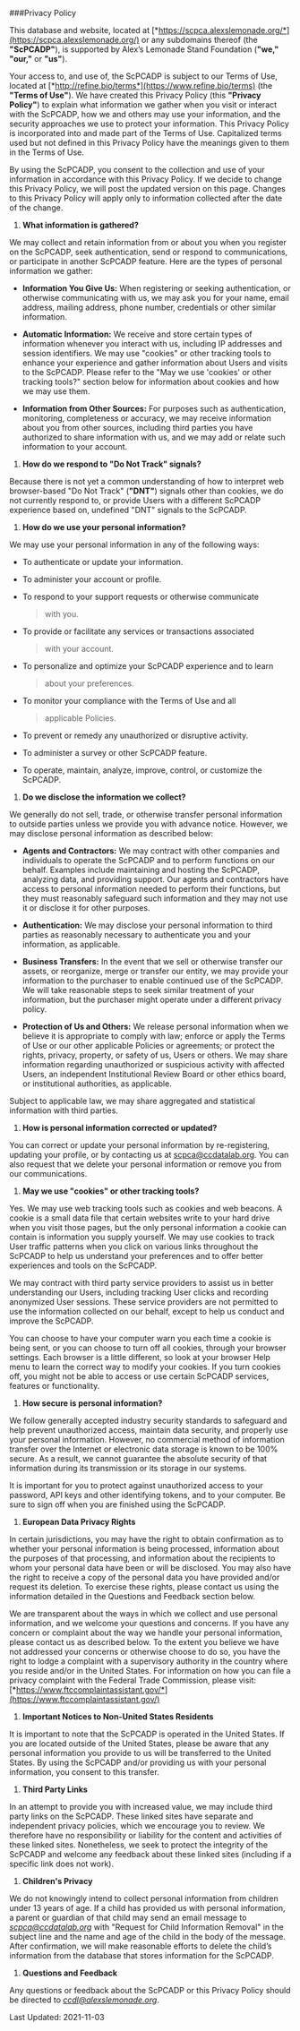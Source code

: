 ###Privacy Policy

This database and website, located at
[*https://scpca.alexslemonade.org/*](https://scpca.alexslemonade.org/)
or any subdomains thereof (the **"ScPCADP"**), is supported by Alex’s
Lemonade Stand Foundation (**"we,"** **"our,"** or **"us"**).

Your access to, and use of, the ScPCADP is subject to our Terms of Use,
located at [*http://refine.bio/terms*](https://www.refine.bio/terms)
(the **"Terms of Use"**). We have created this Privacy Policy (this
**"Privacy Policy"**) to explain what information we gather when you
visit or interact with the ScPCADP, how we and others may use your
information, and the security approaches we use to protect your
information. This Privacy Policy is incorporated into and made part of
the Terms of Use. Capitalized terms used but not defined in this Privacy
Policy have the meanings given to them in the Terms of Use.

By using the ScPCADP, you consent to the collection and use of your
information in accordance with this Privacy Policy. If we decide to
change this Privacy Policy, we will post the updated version on this
page. Changes to this Privacy Policy will apply only to information
collected after the date of the change.

1.  **What information is gathered?**

  We may collect and retain information from or about you when you
  register on the ScPCADP, seek authentication, send or respond to
  communications, or participate in another ScPCADP feature. Here are the
  types of personal information we gather:

  -   **Information You Give Us:** When registering or seeking
      authentication, or otherwise communicating with us, we may ask
      you for your name, email address, mailing address, phone
      number, credentials or other similar information.

  -   **Automatic Information:** We receive and store certain types of
      information whenever you interact with us, including IP
      addresses and session identifiers. We may use "cookies" or
      other tracking tools to enhance your experience and gather
      information about Users and visits to the ScPCADP. Please
      refer to the "May we use 'cookies' or other tracking tools?"
      section below for information about cookies and how we may use
      them.

  -   **Information from Other Sources:** For purposes such as
      authentication, monitoring, completeness or accuracy, we may
      receive information about you from other sources, including
      third parties you have authorized to share information with
      us, and we may add or relate such information to your
      account.

1.  **How do we respond to "Do Not Track" signals?**

  Because there is not yet a common understanding of how to interpret web
  browser-based "Do Not Track" (**"DNT"**) signals other than cookies, we
  do not currently respond to, or provide Users with a different ScPCADP
  experience based on, undefined "DNT" signals to the ScPCADP.

1.  **How do we use your personal information?**

  We may use your personal information in any of the following ways:

  -   To authenticate or update your information.

  -   To administer your account or profile.

  -   To respond to your support requests or otherwise communicate
      > with you.

  -   To provide or facilitate any services or transactions associated
      > with your account.

  -   To personalize and optimize your ScPCADP experience and to learn
      > about your preferences.

  -   To monitor your compliance with the Terms of Use and all
      > applicable Policies.

  -   To prevent or remedy any unauthorized or disruptive activity.

  -   To administer a survey or other ScPCADP feature.

  -   To operate, maintain, analyze, improve, control, or customize
      the ScPCADP.

1.  **Do we disclose the information we collect?**

  We generally do not sell, trade, or otherwise transfer personal
  information to outside parties unless we provide you with advance
  notice. However, we may disclose personal information as described
  below:

  -   **Agents and Contractors:** We may contract with other companies
      and individuals to operate the ScPCADP and to perform
      functions on our behalf. Examples include maintaining and
      hosting the ScPCADP, analyzing data, and providing support.
      Our agents and contractors have access to personal information
      needed to perform their functions, but they must reasonably
      safeguard such information and they may not use it or disclose
      it for other purposes.

  -   **Authentication:** We may disclose your personal information to
      third parties as reasonably necessary to authenticate you and
      your information, as applicable.

  -   **Business Transfers:** In the event that we sell or otherwise
      transfer our assets, or reorganize, merge or transfer our
      entity, we may provide your information to the purchaser to
      enable continued use of the ScPCADP. We will take reasonable
      steps to seek similar treatment of your information, but the
      purchaser might operate under a different privacy policy.

  -   **Protection of Us and Others:** We release personal information
      when we believe it is appropriate to comply with law; enforce
      or apply the Terms of Use or our other applicable Policies or
      agreements; or protect the rights, privacy, property, or
      safety of us, Users or others. We may share information
      regarding unauthorized or suspicious activity with affected
      Users, an independent Institutional Review Board or other
      ethics board, or institutional authorities, as applicable.

  Subject to applicable law, we may share aggregated and statistical
  information with third parties.

1.  **How is personal information corrected or updated?**

  You can correct or update your personal information by re-registering,
  updating your profile, or by contacting us at scpca@ccdatalab.org. You
  can also request that we delete your personal information or remove you
  from our communications.

1.  **May we use "cookies" or other tracking tools?**

  Yes. We may use web tracking tools such as cookies and web beacons. A
  cookie is a small data file that certain websites write to your hard
  drive when you visit those pages, but the only personal information a
  cookie can contain is information you supply yourself. We may use
  cookies to track User traffic patterns when you click on various links
  throughout the ScPCADP to help us understand your preferences and to
  offer better experiences and tools on the ScPCADP.

  We may contract with third party service providers to assist us in
  better understanding our Users, including tracking User clicks and
  recording anonymized User sessions. These service providers are not
  permitted to use the information collected on our behalf, except to help
  us conduct and improve the ScPCADP.

  You can choose to have your computer warn you each time a cookie is
  being sent, or you can choose to turn off all cookies, through your
  browser settings. Each browser is a little different, so look at your
  browser Help menu to learn the correct way to modify your cookies. If
  you turn cookies off, you might not be able to access or use certain
  ScPCADP services, features or functionality.

1.  **How secure is personal information?**

  We follow generally accepted industry security standards to safeguard
  and help prevent unauthorized access, maintain data security, and
  properly use your personal information. However, no commercial method of
  information transfer over the Internet or electronic data storage is
  known to be 100% secure. As a result, we cannot guarantee the absolute
  security of that information during its transmission or its storage in
  our systems.

  It is important for you to protect against unauthorized access to your
  password, API keys and other identifying tokens, and to your computer.
  Be sure to sign off when you are finished using the ScPCADP.

1.  **European Data Privacy Rights**

  In certain jurisdictions, you may have the right to obtain confirmation
  as to whether your personal information is being processed, information
  about the purposes of that processing, and information about the
  recipients to whom your personal data have been or will be disclosed.
  You may also have the right to receive a copy of the personal data you
  have provided and/or request its deletion. To exercise these rights,
  please contact us using the information detailed in the Questions and
  Feedback section below.

  We are transparent about the ways in which we collect and use personal
  information, and we welcome your questions and concerns. If you have any
  concern or complaint about the way we handle your personal information,
  please contact us as described below. To the extent you believe we have
  not addressed your concerns or otherwise choose to do so, you have the
  right to lodge a complaint with a supervisory authority in the country
  where you reside and/or in the United States. For information on how you
  can file a privacy complaint with the Federal Trade Commission, please
  visit:
  [*https://www.ftccomplaintassistant.gov/*](https://www.ftccomplaintassistant.gov/)

1.  **Important Notices to Non-United States Residents**

  It is important to note that the ScPCADP is operated in the United
  States. If you are located outside of the United States, please be aware
  that any personal information you provide to us will be transferred to
  the United States. By using the ScPCADP and/or providing us with your
  personal information, you consent to this transfer.

1.  **Third Party Links**

  In an attempt to provide you with increased value, we may include third
  party links on the ScPCADP. These linked sites have separate and
  independent privacy policies, which we encourage you to review. We
  therefore have no responsibility or liability for the content and
  activities of these linked sites. Nonetheless, we seek to protect the
  integrity of the ScPCADP and welcome any feedback about these linked
  sites (including if a specific link does not work).

1.  **Children's Privacy**

  We do not knowingly intend to collect personal information from children
  under 13 years of age. If a child has provided us with personal
  information, a parent or guardian of that child may send an email
  message to [*scpca@ccdatalab.org*](mailto:scpca@ccdatalab.org) with
  "Request for Child Information Removal" in the subject line and the name
  and age of the child in the body of the message. After confirmation, we
  will make reasonable efforts to delete the child’s information from the
  database that stores information for the ScPCADP.

1.  **Questions and Feedback**

  Any questions or feedback about the ScPCADP or this Privacy Policy
  should be directed to
  [*ccdl@alexslemonade.org*](mailto:ccdl@alexslemonade.org).

Last Updated: 2021-11-03
